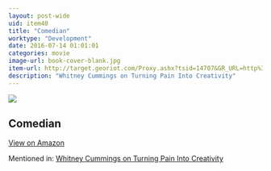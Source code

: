 ```yaml
---
layout: post-wide
uid: item40
title: "Comedian"
worktype: "Development"
date: 2016-07-14 01:01:01
categories: movie
image-url: book-cover-blank.jpg
item-url: http://target.georiot.com/Proxy.ashx?tsid=14707&GR_URL=http%3A%2F%2Fwww.amazon.com%2FComedian-Jerry-Seinfeld%2Fdp%2FB00005JLW5%2F
description: "Whitney Cummings on Turning Pain Into Creativity"
---
```

<a href="http://target.georiot.com/Proxy.ashx?tsid=14707&GR_URL=http%3A%2F%2Fwww.amazon.com%2FComedian-Jerry-Seinfeld%2Fdp%2FB00005JLW5%2F" target="blank"><img src="../../../../img/thumbs/book-cover-blank.jpg" class="prod-img"></a>
<h2>Comedian</h2>
<p><a class="btn btn-primary" href="http://target.georiot.com/Proxy.ashx?tsid=14707&GR_URL=http%3A%2F%2Fwww.amazon.com%2FComedian-Jerry-Seinfeld%2Fdp%2FB00005JLW5%2F" target="blank">View on Amazon</a><p>
<p>Mentioned in: <a href="http://fourhourworkweek.com/2015/06/26/whitney-cummings/" target="blank">Whitney Cummings on Turning Pain Into Creativity</a></p>
